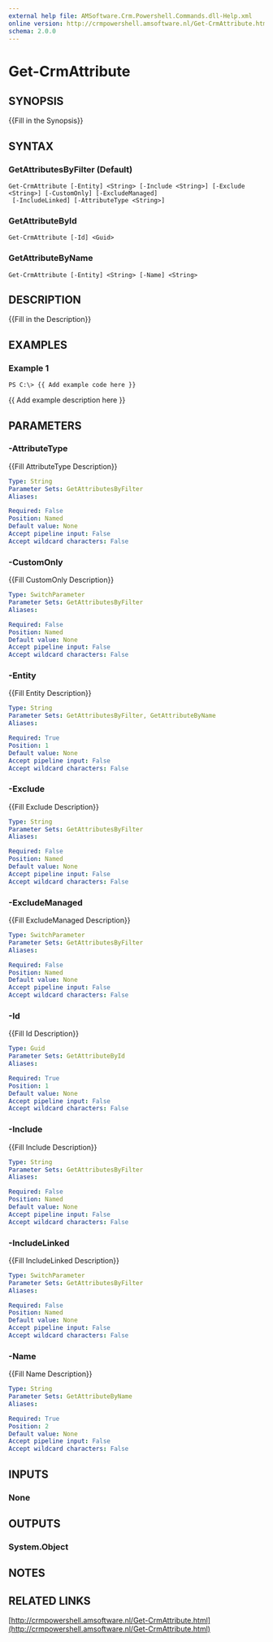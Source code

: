 ```yaml
---
external help file: AMSoftware.Crm.Powershell.Commands.dll-Help.xml
online version: http://crmpowershell.amsoftware.nl/Get-CrmAttribute.html
schema: 2.0.0
---
```


# Get-CrmAttribute

## SYNOPSIS
{{Fill in the Synopsis}}

## SYNTAX

### GetAttributesByFilter (Default)
```
Get-CrmAttribute [-Entity] <String> [-Include <String>] [-Exclude <String>] [-CustomOnly] [-ExcludeManaged]
 [-IncludeLinked] [-AttributeType <String>]
```

### GetAttributeById
```
Get-CrmAttribute [-Id] <Guid>
```

### GetAttributeByName
```
Get-CrmAttribute [-Entity] <String> [-Name] <String>
```

## DESCRIPTION
{{Fill in the Description}}

## EXAMPLES

### Example 1
```
PS C:\> {{ Add example code here }}
```

{{ Add example description here }}

## PARAMETERS

### -AttributeType
{{Fill AttributeType Description}}

```yaml
Type: String
Parameter Sets: GetAttributesByFilter
Aliases: 

Required: False
Position: Named
Default value: None
Accept pipeline input: False
Accept wildcard characters: False
```

### -CustomOnly
{{Fill CustomOnly Description}}

```yaml
Type: SwitchParameter
Parameter Sets: GetAttributesByFilter
Aliases: 

Required: False
Position: Named
Default value: None
Accept pipeline input: False
Accept wildcard characters: False
```

### -Entity
{{Fill Entity Description}}

```yaml
Type: String
Parameter Sets: GetAttributesByFilter, GetAttributeByName
Aliases: 

Required: True
Position: 1
Default value: None
Accept pipeline input: False
Accept wildcard characters: False
```

### -Exclude
{{Fill Exclude Description}}

```yaml
Type: String
Parameter Sets: GetAttributesByFilter
Aliases: 

Required: False
Position: Named
Default value: None
Accept pipeline input: False
Accept wildcard characters: False
```

### -ExcludeManaged
{{Fill ExcludeManaged Description}}

```yaml
Type: SwitchParameter
Parameter Sets: GetAttributesByFilter
Aliases: 

Required: False
Position: Named
Default value: None
Accept pipeline input: False
Accept wildcard characters: False
```

### -Id
{{Fill Id Description}}

```yaml
Type: Guid
Parameter Sets: GetAttributeById
Aliases: 

Required: True
Position: 1
Default value: None
Accept pipeline input: False
Accept wildcard characters: False
```

### -Include
{{Fill Include Description}}

```yaml
Type: String
Parameter Sets: GetAttributesByFilter
Aliases: 

Required: False
Position: Named
Default value: None
Accept pipeline input: False
Accept wildcard characters: False
```

### -IncludeLinked
{{Fill IncludeLinked Description}}

```yaml
Type: SwitchParameter
Parameter Sets: GetAttributesByFilter
Aliases: 

Required: False
Position: Named
Default value: None
Accept pipeline input: False
Accept wildcard characters: False
```

### -Name
{{Fill Name Description}}

```yaml
Type: String
Parameter Sets: GetAttributeByName
Aliases: 

Required: True
Position: 2
Default value: None
Accept pipeline input: False
Accept wildcard characters: False
```

## INPUTS

### None


## OUTPUTS

### System.Object

## NOTES

## RELATED LINKS

[http://crmpowershell.amsoftware.nl/Get-CrmAttribute.html](http://crmpowershell.amsoftware.nl/Get-CrmAttribute.html)

